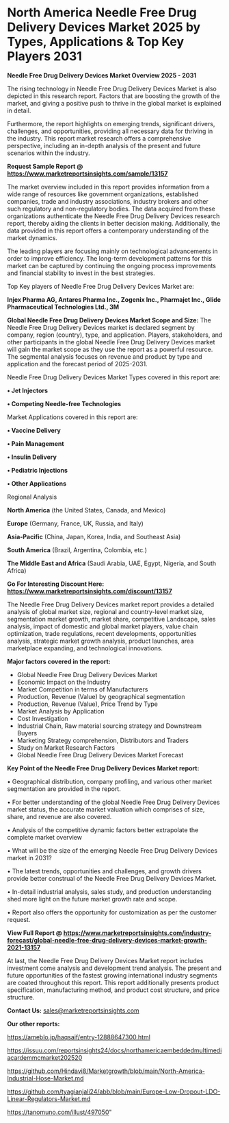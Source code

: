  # North America Needle Free Drug Delivery Devices Market 2025 by Types, Applications & Top Key Players 2031

<Strong> Needle Free Drug Delivery Devices Market Overview 2025 - 2031</strong>

The rising technology in Needle Free Drug Delivery Devices Market is also depicted in this research report. Factors that are boosting the growth of the market, and giving a positive push to thrive in the global market is explained in detail.

Furthermore, the report highlights on emerging trends, significant drivers, challenges, and opportunities, providing all necessary data for thriving in the industry. This report market research offers a comprehensive perspective, including an in-depth analysis of the present and future scenarios within the industry.

<strong>Request Sample Report @ <a href=https://www.marketreportsinsights.com/sample/13157>https://www.marketreportsinsights.com/sample/13157</a></strong>

The market overview included in this report provides information from a wide range of resources like government organizations, established companies, trade and industry associations, industry brokers and other such regulatory and non-regulatory bodies. The data acquired from these organizations authenticate the Needle Free Drug Delivery Devices research report, thereby aiding the clients in better decision making. Additionally, the data provided in this report offers a contemporary understanding of the market dynamics.

The leading players are focusing mainly on technological advancements in order to improve efficiency. The long-term development patterns for this market can be captured by continuing the ongoing process improvements and financial stability to invest in the best strategies.

Top Key players of Needle Free Drug Delivery Devices Market are:

<strong>Injex Pharma AG, Antares Pharma Inc., Zogenix Inc., Pharmajet Inc., Glide Pharmaceutical Technologies Ltd., 3M</strong>

<strong><b>Global Needle Free Drug Delivery Devices Market Scope and Size:</b></strong>
The Needle Free Drug Delivery Devices market is declared segment by company, region (country), type, and application. Players, stakeholders, and other participants in the global Needle Free Drug Delivery Devices market will gain the market scope as they use the report as a powerful resource. The segmental analysis focuses on revenue and product by type and application and the forecast period of 2025-2031.

Needle Free Drug Delivery Devices Market Types covered in this report are:

<strong>• Jet Injectors

• Competing Needle-free Technologies</strong>

Market Applications covered in this report are:

<strong>• Vaccine Delivery

• Pain Management

• Insulin Delivery

• Pediatric Injections

• Other Applications</strong> 

Regional Analysis

<strong>North America</strong> (the United States, Canada, and Mexico)

<strong>Europe</strong> (Germany, France, UK, Russia, and Italy)

<strong>Asia-Pacific</strong> (China, Japan, Korea, India, and Southeast Asia)

<strong>South America</strong> (Brazil, Argentina, Colombia, etc.)

<strong>The Middle East and Africa</strong> (Saudi Arabia, UAE, Egypt, Nigeria, and South Africa)

<strong>Go For Interesting Discount Here: <a href=https://www.marketreportsinsights.com/discount/13157>https://www.marketreportsinsights.com/discount/13157</a></strong>

The Needle Free Drug Delivery Devices market report provides a detailed analysis of global market size, regional and country-level market size, segmentation market growth, market share, competitive Landscape, sales analysis, impact of domestic and global market players, value chain optimization, trade regulations, recent developments, opportunities analysis, strategic market growth analysis, product launches, area marketplace expanding, and technological innovations.

<strong><b>Major factors covered in the report:</b></strong>
<ul>
  <li>Global Needle Free Drug Delivery Devices Market </li>
  <li>Economic Impact on the Industry</li>
  <li>Market Competition in terms of Manufacturers</li>
  <li>Production, Revenue (Value) by geographical segmentation</li>
  <li>Production, Revenue (Value), Price Trend by Type</li>
  <li>Market Analysis by Application</li>
  <li>Cost Investigation</li>
  <li>Industrial Chain, Raw material sourcing strategy and Downstream Buyers</li>
  <li>Marketing Strategy comprehension, Distributors and Traders</li>
  <li>Study on Market Research Factors</li>
  <li>Global Needle Free Drug Delivery Devices Market Forecast</li>
</ul>

<strong><b>Key Point of the Needle Free Drug Delivery Devices Market report:</b></strong>

• Geographical distribution, company profiling, and various other market segmentation are provided in the report.

• For better understanding of the global Needle Free Drug Delivery Devices market status, the accurate market valuation which comprises of size, share, and revenue are also covered.

• Analysis of the competitive dynamic factors better extrapolate the complete market overview

• What will be the size of the emerging Needle Free Drug Delivery Devices market in 2031?

• The latest trends, opportunities and challenges, and growth drivers provide better construal of the Needle Free Drug Delivery Devices Market.

• In-detail industrial analysis, sales study, and production understanding shed more light on the future market growth rate and scope.

• Report also offers the opportunity for customization as per the customer request.

<strong><b>View Full Report @ <a href=https://www.marketreportsinsights.com/industry-forecast/global-needle-free-drug-delivery-devices-market-growth-2021-13157>https://www.marketreportsinsights.com/industry-forecast/global-needle-free-drug-delivery-devices-market-growth-2021-13157</a></b></strong>


At last, the Needle Free Drug Delivery Devices Market report includes investment come analysis and development trend analysis. The present and future opportunities of the fastest growing international industry segments are coated throughout this report. This report additionally presents product specification, manufacturing method, and product cost structure, and price structure.

<strong>Contact Us:</strong>
sales@marketreportsinsights.com

<strong>Our other reports:</strong>

<a href=https://ameblo.jp/haqsaif/entry-12888647300.html>https://ameblo.jp/haqsaif/entry-12888647300.html</a>

<a href=https://issuu.com/reportsinsights24/docs/northamericaembeddedmultimediacardemmcmarket202520>https://issuu.com/reportsinsights24/docs/northamericaembeddedmultimediacardemmcmarket202520</a>

<a href=https://github.com/Hindavi8/Marketgrowth/blob/main/North-America-Industrial-Hose-Market.md>https://github.com/Hindavi8/Marketgrowth/blob/main/North-America-Industrial-Hose-Market.md</a>

<a href=https://github.com/tyagianjali24/abb/blob/main/Europe-Low-Dropout-LDO-Linear-Regulators-Market.md>https://github.com/tyagianjali24/abb/blob/main/Europe-Low-Dropout-LDO-Linear-Regulators-Market.md</a>

<a href=https://tanomuno.com/illust/497050>https://tanomuno.com/illust/497050</a>"

